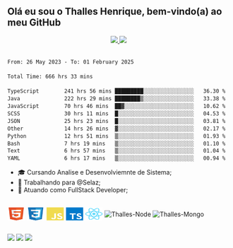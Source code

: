 ## Olá eu sou o Thalles Henrique, bem-vindo(a) ao meu GitHub

<div align="center">
  <a href="https://github.com/Thalles-HsA">
  <img height="180em" src="https://github-readme-stats.vercel.app/api?username=Thalles-HsA&show_icons=true&theme=radical&include_all_commits=true&count_private=true"/>
  <img height="180em" src="https://github-readme-stats.vercel.app/api/top-langs/?username=Thalles-HsA&exclude_repo=github-readme-stats,Pong,Freeway-JS&langs_count=5&theme=radical"/>
</div><br>
  
  <!--START_SECTION:waka-->

```txt
From: 26 May 2023 - To: 01 February 2025

Total Time: 666 hrs 33 mins

TypeScript        241 hrs 56 mins █████████░░░░░░░░░░░░░░░░   36.30 %
Java              222 hrs 29 mins ████████▒░░░░░░░░░░░░░░░░   33.38 %
JavaScript        70 hrs 46 mins  ██▓░░░░░░░░░░░░░░░░░░░░░░   10.62 %
SCSS              30 hrs 11 mins  █░░░░░░░░░░░░░░░░░░░░░░░░   04.53 %
JSON              25 hrs 23 mins  █░░░░░░░░░░░░░░░░░░░░░░░░   03.81 %
Other             14 hrs 26 mins  ▓░░░░░░░░░░░░░░░░░░░░░░░░   02.17 %
Python            12 hrs 51 mins  ▒░░░░░░░░░░░░░░░░░░░░░░░░   01.93 %
Bash              7 hrs 19 mins   ▒░░░░░░░░░░░░░░░░░░░░░░░░   01.10 %
Text              6 hrs 57 mins   ▒░░░░░░░░░░░░░░░░░░░░░░░░   01.04 %
YAML              6 hrs 17 mins   ▒░░░░░░░░░░░░░░░░░░░░░░░░   00.94 %
```

<!--END_SECTION:waka-->

  - 🎓 Cursando Analise e Desenvolviemnte de Sistema;
  - 🌱 Trabalhando para @Selaz;
  - 🎯 Atuando como FullStack Developer;
 
<div style="display: inline_block"><br>
  <img align="center" alt="Thalles-HTML" height="30" width="40" src="https://raw.githubusercontent.com/devicons/devicon/master/icons/html5/html5-original.svg">
  <img align="center" alt="Thalles-CSS" height="30" width="40" src="https://raw.githubusercontent.com/devicons/devicon/master/icons/css3/css3-original.svg">
  <img align="center" alt="Thalles-Js" height="30" width="40" src="https://raw.githubusercontent.com/devicons/devicon/master/icons/javascript/javascript-plain.svg">
  <img align="center" alt="Thalles-Ts" height="30" width="40" src="https://raw.githubusercontent.com/devicons/devicon/master/icons/typescript/typescript-plain.svg">
  <img align="center" alt="Thalles-React" height="30" width="40" src="https://raw.githubusercontent.com/devicons/devicon/master/icons/react/react-original.svg">
  <img align="center" alt="Thalles-Node" height="30" width="40" src="https://cdn.jsdelivr.net/gh/devicons/devicon/icons/nodejs/nodejs-original.svg" />
  <img align="center" alt="Thalles-Mongo" height="30" width="40" src="https://cdn.jsdelivr.net/gh/devicons/devicon/icons/mongodb/mongodb-original.svg" />
  
</div>

 ##
  
<div>
  <a href="https://www.linkedin.com/in/thalles-hsa" target="_blank"><img src="https://img.shields.io/badge/-LinkedIn-%230077B5?style=for-the-badge&logo=linkedin&logoColor=white" target="_blank"></a> 
  <a href="https://instagram.com/thalleshsa" target="_blank"><img src="https://img.shields.io/badge/-Instagram-%23E4405F?style=for-the-badge&logo=instagram&logoColor=white" target="_blank"></a>
  <a href = "mailto:thsa.henrique@gmail.com"><img src="https://img.shields.io/badge/-Gmail-%23333?style=for-the-badge&logo=gmail&logoColor=white" target="_blank"></a>
   
</div>
